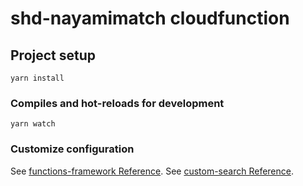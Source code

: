 # shd-nayamimatch cloudfunction

## Project setup

```
yarn install
```

### Compiles and hot-reloads for development

```
yarn watch
```

### Customize configuration

See [functions-framework Reference](https://github.com/GoogleCloudPlatform/functions-framework-nodejs).
See [custom-search Reference](https://developers.google.com/custom-search/v1/overview).
